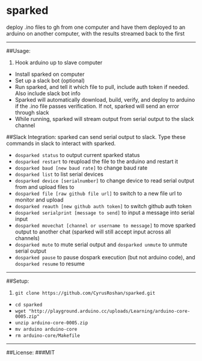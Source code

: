 # sparked
deploy .ino files to gh from one computer and have them deployed to an arduino on another computer, with the results streamed back to the first

---

##Usage:
1. Hook arduino up to slave computer
* Install sparked on computer
* Set up a slack bot (optional)
* Run sparked, and tell it which file to pull, include auth token if needed. Also include slack bot info
* Sparked will automatically download, build, verify, and deploy to arduino if the .ino file passes verification. If not, sparked will send an error through slack
* While running, sparked will stream output from serial output to the slack channel

##Slack Integration:
sparked can send serial output to slack. Type these commands in slack to interact with sparked.
* ```dosparked status``` to output current sparked status
* ```dosparked restart``` to reupload the file to the arduino and restart it
* ```dosparked baud [new baud rate]``` to change baud rate
* ```dosparked list``` to list serial devices
* ```dosparked device [serialnumber]``` to change device to read serial output from and upload files to
* ```dosparked file [raw github file url]``` to switch to a new file url to monitor and upload
* ```dosparked reauth [new github auth token]``` to switch github auth token
* ```dosparked serialprint [message to send]``` to input a message into serial input
* ```dosparked movechat [channel or username to message]``` to move sparked output to another chat (sparked will still accept input across all channels)
* ```dosparked mute``` to mute serial output and ```dosparked unmute``` to unmute serial output
* ```dosparked pause``` to pause dospark execution (but not arduino code), and ```dosparked resume``` to resume

---

##Setup:
1. ```git clone https://github.com/CyrusRoshan/sparked.git```
* ```cd sparked```
* ```wget "http://playground.arduino.cc/uploads/Learning/arduino-core-0005.zip"```
* ```unzip arduino-core-0005.zip```
* ```mv arduino arduino-core```
* ```rm arduino-core/Makefile```

---

##License:
###MIT
